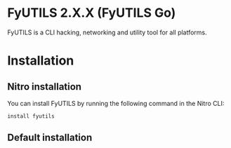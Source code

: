 # FyUTILS 2.X.X (FyUTILS Go)
FyUTILS is a CLI hacking, networking and utility tool for all platforms.

# Installation

## Nitro installation
You can install FyUTILS by running the following command in the Nitro CLI:
```
install fyutils
```

## Default installation